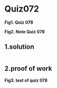 # Quiz072

**Fig1. Quiz 078**


**Fig2. Note Quiz 078**

## 1.solution
```.py

```

## 2.proof of work

**Fig3. test of quiz 078**
